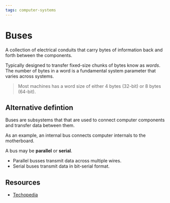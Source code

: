 ```yaml
---
tags: computer-systems
---
```


# Buses
A collection of electrical conduits that carry bytes of information back and forth between the components.

Typically designed to transfer fixed-size chunks of bytes know as *words*. The number of bytes in a word is a fundamental system parameter that varies across systems.

> Most machines has a word size of either 4 bytes (32-bit) or 8 bytes (64-bit).

## Alternative defintion
Buses are subsystems that that are used to connect computer components and transfer data between them.

As an example, an internal bus connects computer internals to the motherboard.

A bus may be **parallel** or **serial**. 

- Parallel busses transmit data across multiple wires.
- Serial buses transmit data in bit-serial format.

## Resources
- [Techopedia](https://www.techopedia.com/definition/2162/bus)
